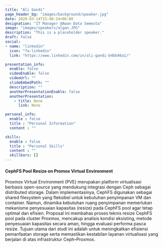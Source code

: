 ```yaml
---
title: "Ali Gandi"
page_header_bg: "images/background/speaker.jpg"
date: 2020-03-14T15:40:24+06:00
designation: "IT Manager @Awan Data Semesta"
image: "images/speakers/algan.JPG"
description: "This is a placeholder speaker."
draft: false
social:
- name: "linkedin"
  icon: "fa-linkedin"
  link: "https://www.linkedin.com/in/ali-gandi-b4bb46a1/"

presentation_info:
  enable: false
  videoEnable: false
  videoUrl: ""
  slideEmbedPath: ""
  description: ""
  anotherPresentationEnable: false
  anotherPresentation:
    - title: None
      link: None

personal_info:
  enable : false
  title : "Personal Information"
  content : ""

skills:
  enable : false
  title : "Personal Skills"
  content : ""
  skillbars: []
---
```


#### CephFS Pool Resize on Promox Virtual Environment

Proxmox Virtual Environment (PVE) merupakan platform virtualisasi berbasis open-source yang mendukung integrasi dengan Ceph sebagai distributed storage. Dalam implementasinya, CephFS digunakan sebagai shared filesystem yang fleksibel untuk kebutuhan penyimpanan VM dan container. Namun, dinamika kebutuhan ruang penyimpanan memerlukan mekanisme penyesuaian kapasitas (resize) pada CephFS pool agar tetap optimal dan efisien. Proposal ini membahas proses teknis resize CephFS pool pada cluster Proxmox, mencakup analisis kondisi eksisting, metode penyesuaian kapasitas secara aman, hingga evaluasi performa pasca resize. Tujuan utama dari studi ini adalah untuk meningkatkan efisiensi pemanfaatan storage serta memastikan kestabilan layanan virtualisasi yang berjalan di atas infrastruktur Ceph–Proxmox.
